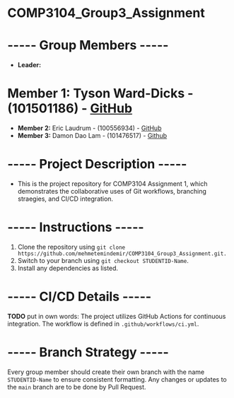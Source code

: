 # COMP3104_Group3_Assignment

# ----- Group Members -----

- **Leader:**

# Member 1: Tyson Ward-Dicks - (101501186) - [GitHub](https://github.com/101501186) 

- **Member 2:** Eric Laudrum - (100556934) - [GitHub](https://github.com/Eric-Laudrum)
- **Member 3:** Damon Dao Lam - (101476517) - [Github](https://github.com/DayLa74)


# ----- Project Description -----
- This is the project repository for COMP3104 Assignment 1, which demonstrates the collaborative uses of Git workflows, branching straegies, and CI/CD integration. 


# ----- Instructions -----
1. Clone the repository using `git clone https://github.com/mehmetemindemir/COMP3104_Group3_Assignment.git.` 
2. Switch to your branch using `git checkout STUDENTID-Name`. 
3. Install any dependencies as listed. 

# ----- CI/CD Details ----- 
**TODO** put in own words:
The project utilizes GitHub Actions for continuous integration. The workflow is defined in `.github/workflows/ci.yml`. 

# ----- Branch Strategy -----
Every group member should create their own branch with the name `STUDENTID-Name` to ensure consistent formatting. Any changes or updates to the `main` branch are to be done by Pull Request. 
